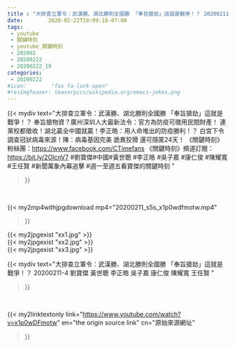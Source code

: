 ```yaml
---
title : "大排查立軍令：武漢勝、湖北勝則全國勝 「奉旨搶劫」這就是戰爭！？ 20200211-4 劉寶傑 黃世聰 李正皓 吳子嘉 康仁俊 陳耀寬 王任賢 "
date:        2020-02-22T19:09:18-07:00
tags:
 - youtube
 - 關鍵時刻
 - youtube_關鍵時刻
 - 202002
 - 20200222
 - 20200222_19
categories:
 - 20200222
#icon:        "fas fa-lock-open"
#resImgTeaser: teaserpics/wikipedia.org/emacs-jokes.png
---
```


{{< mydiv text="大排查立軍令：武漢勝、湖北勝則全國勝 「奉旨搶劫」這就是戰爭！？ 奉旨搶物資？廣州深圳人大最新法令：官方為防疫可徵用民間財產！ 連黨校都徵收！湖北贏全中國就贏！李正皓：用人命堆出的防疫勝利！？ 白宮下令調查冠狀病毒來源！陳：病毒基因完美 詭異狡猾 還可隱匿24天！  《關鍵時刻》粉絲團：https://www.facebook.com/CTimefans 《關鍵時刻》頻道訂閱：https://bit.ly/2OlcnV7  #劉寶傑#中國#黃世聰 #李正皓 #吳子嘉 #康仁俊 #陳耀寬 #王任賢 #新聞萬象內幕追擊 #週一至週五看寶傑的關鍵時刻 "
>}}
<br>


{{< my2mp4withjpgdownload mp4="20200211_s5s_x1p0wdfmotw.mp4"
>}}

{{< my2jpgexist "xx1.jpg" >}}<br>
{{< my2jpgexist "xx2.jpg" >}}<br>
{{< my2jpgexist "xx3.jpg" >}}<br>



{{< mydiv text="大排查立軍令：武漢勝、湖北勝則全國勝 「奉旨搶劫」這就是戰爭！？ 20200211-4 劉寶傑 黃世聰 李正皓 吳子嘉 康仁俊 陳耀寬 王任賢 "
>}}
<br>

{{< my2linktextonly link="https://www.youtube.com/watch?v=x1p0wDFmotw"
en="the origin source link" cn="原始來源網址"
>}}


<br>

